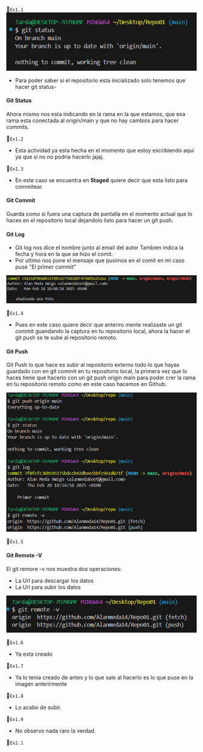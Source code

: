 📌`Ex1.1`
![alt text](image-3.png)
- Para poder saber si el repositorio esta inicializado solo tenemos que hacer git status-
#### Git Status
Ahora mismo nos esta indicando en la rama en la que estamos, que esa rama esta conectada al origin/main y que no hay cambios para hacer commits.

📌`Ex1.2`
- Esta actividad ya esta hecha en el momento que estoy escribiendo aqui ya que si no no podria hacerlo jajaj.

📌`Ex1.3`
- En este caso se encuentra en **Staged** quiere decir que esta listo para commitear.
#### Git Commit
Guarda como si fuera una captura de pantalla en el momento actual que lo haces en el repositorio local dejandolo listo para hacer un git push.

#### Git Log 
- Git log nos dice el nombre junto al email del autor
Tambien indica la fecha y hora en la que se hizo el comit.
- Por ultimo nos pone el mensaje que pusimos en el comit en mi caso puse "El primer commit" 

![alt text](image-4.png)

📌`Ex1.4`
- Pues en este caso quiere decir que anteriro mente realizaste un git commit guandando la captura en tu repositorio local, ahora la hacer el git push se te sube al repositorio remoto.
#### Git Push 
Git Push lo que hace es subir al repositorio externo todo lo que hayas guardado con en git commit en tu repositorio local, la primera vez que lo haces tiene que hacerlo con un git push origin main para poder crer la rama en tu repositorio remoto como en este caso hacemos en Github.

![alt text](image-1.png)

📌`Ex1.5`
#### Git Remote -V
El git remore -v nos muestra dos operaciones:
- La Url para descargar los datos 
- La Url para subir los datos 

![alt text](image-5.png)

📌`Ex1.6`

- Ya esta creado 
  
📌`Ex1.7`

- Ya lo tenia creado de antes y lo que sale al hacerlo es lo que puse en la imagen anterirmente 

📌`Ex1.8`

- Lo acabo de subir.

📌`Ex1.9`

- No observo nada raro la verdad.

📌`Ex2.1`























